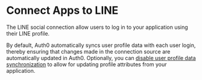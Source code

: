 # Connect Apps to LINE

The LINE social connection allow users to log in to your application using their LINE profile.

By default, Auth0 automatically syncs user profile data with each user login, thereby ensuring that changes made in the connection source are automatically updated in Auth0. Optionally, you can [disable user profile data synchronization](/users/configure-connection-sync-with-auth0) to allow for updating profile attributes from your application.